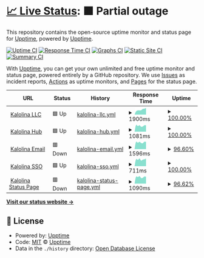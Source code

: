 # [📈 Live Status](https://kalolina.github.io/uptime): <!--live status--> **🟧 Partial outage**

This repository contains the open-source uptime monitor and status page for [Upptime](https://upptime.js.org), powered by [Upptime](https://github.com/upptime/upptime).

[![Uptime CI](https://github.com/kalolina/uptime/workflows/Uptime%20CI/badge.svg)](https://github.com/kalolina/uptime/actions?query=workflow%3A%22Uptime+CI%22)
[![Response Time CI](https://github.com/kalolina/uptime/workflows/Response%20Time%20CI/badge.svg)](https://github.com/kalolina/uptime/actions?query=workflow%3A%22Response+Time+CI%22)
[![Graphs CI](https://github.com/kalolina/uptime/workflows/Graphs%20CI/badge.svg)](https://github.com/kalolina/uptime/actions?query=workflow%3A%22Graphs+CI%22)
[![Static Site CI](https://github.com/kalolina/uptime/workflows/Static%20Site%20CI/badge.svg)](https://github.com/kalolina/uptime/actions?query=workflow%3A%22Static+Site+CI%22)
[![Summary CI](https://github.com/kalolina/uptime/workflows/Summary%20CI/badge.svg)](https://github.com/kalolina/uptime/actions?query=workflow%3A%22Summary+CI%22)

With [Upptime](https://upptime.js.org), you can get your own unlimited and free uptime monitor and status page, powered entirely by a GitHub repository. We use [Issues](https://github.com/upptime/upptime/issues) as incident reports, [Actions](https://github.com/kalolina/uptime/actions) as uptime monitors, and [Pages](https://kalolina.github.io/uptime) for the status page.

<!--start: status pages-->
<!-- This summary is generated by Upptime (https://github.com/upptime/upptime) -->
<!-- Do not edit this manually, your changes will be overwritten -->
<!-- prettier-ignore -->
| URL | Status | History | Response Time | Uptime |
| --- | ------ | ------- | ------------- | ------ |
| <img alt="" src="https://favicons.githubusercontent.com/kalolina.com" height="13"> [Kalolina LLC](https://kalolina.com) | 🟩 Up | [kalolina-llc.yml](https://github.com/Kalolina/uptime/commits/HEAD/history/kalolina-llc.yml) | <details><summary><img alt="Response time graph" src="./graphs/kalolina-llc/response-time-week.png" height="20"> 1900ms</summary><br><a href="https://kalolina.github.io/uptime/history/kalolina-llc"><img alt="Response time 1579" src="https://img.shields.io/endpoint?url=https%3A%2F%2Fraw.githubusercontent.com%2FKalolina%2Fuptime%2FHEAD%2Fapi%2Fkalolina-llc%2Fresponse-time.json"></a><br><a href="https://kalolina.github.io/uptime/history/kalolina-llc"><img alt="24-hour response time 2553" src="https://img.shields.io/endpoint?url=https%3A%2F%2Fraw.githubusercontent.com%2FKalolina%2Fuptime%2FHEAD%2Fapi%2Fkalolina-llc%2Fresponse-time-day.json"></a><br><a href="https://kalolina.github.io/uptime/history/kalolina-llc"><img alt="7-day response time 1900" src="https://img.shields.io/endpoint?url=https%3A%2F%2Fraw.githubusercontent.com%2FKalolina%2Fuptime%2FHEAD%2Fapi%2Fkalolina-llc%2Fresponse-time-week.json"></a><br><a href="https://kalolina.github.io/uptime/history/kalolina-llc"><img alt="30-day response time 1550" src="https://img.shields.io/endpoint?url=https%3A%2F%2Fraw.githubusercontent.com%2FKalolina%2Fuptime%2FHEAD%2Fapi%2Fkalolina-llc%2Fresponse-time-month.json"></a><br><a href="https://kalolina.github.io/uptime/history/kalolina-llc"><img alt="1-year response time 1579" src="https://img.shields.io/endpoint?url=https%3A%2F%2Fraw.githubusercontent.com%2FKalolina%2Fuptime%2FHEAD%2Fapi%2Fkalolina-llc%2Fresponse-time-year.json"></a></details> | <details><summary><a href="https://kalolina.github.io/uptime/history/kalolina-llc">100.00%</a></summary><a href="https://kalolina.github.io/uptime/history/kalolina-llc"><img alt="All-time uptime 97.53%" src="https://img.shields.io/endpoint?url=https%3A%2F%2Fraw.githubusercontent.com%2FKalolina%2Fuptime%2FHEAD%2Fapi%2Fkalolina-llc%2Fuptime.json"></a><br><a href="https://kalolina.github.io/uptime/history/kalolina-llc"><img alt="24-hour uptime 100.00%" src="https://img.shields.io/endpoint?url=https%3A%2F%2Fraw.githubusercontent.com%2FKalolina%2Fuptime%2FHEAD%2Fapi%2Fkalolina-llc%2Fuptime-day.json"></a><br><a href="https://kalolina.github.io/uptime/history/kalolina-llc"><img alt="7-day uptime 100.00%" src="https://img.shields.io/endpoint?url=https%3A%2F%2Fraw.githubusercontent.com%2FKalolina%2Fuptime%2FHEAD%2Fapi%2Fkalolina-llc%2Fuptime-week.json"></a><br><a href="https://kalolina.github.io/uptime/history/kalolina-llc"><img alt="30-day uptime 97.13%" src="https://img.shields.io/endpoint?url=https%3A%2F%2Fraw.githubusercontent.com%2FKalolina%2Fuptime%2FHEAD%2Fapi%2Fkalolina-llc%2Fuptime-month.json"></a><br><a href="https://kalolina.github.io/uptime/history/kalolina-llc"><img alt="1-year uptime 97.53%" src="https://img.shields.io/endpoint?url=https%3A%2F%2Fraw.githubusercontent.com%2FKalolina%2Fuptime%2FHEAD%2Fapi%2Fkalolina-llc%2Fuptime-year.json"></a></details>
| <img alt="" src="https://favicons.githubusercontent.com/hub.kalolina.com" height="13"> [Kalolina Hub](https://hub.kalolina.com) | 🟩 Up | [kalolina-hub.yml](https://github.com/Kalolina/uptime/commits/HEAD/history/kalolina-hub.yml) | <details><summary><img alt="Response time graph" src="./graphs/kalolina-hub/response-time-week.png" height="20"> 1081ms</summary><br><a href="https://kalolina.github.io/uptime/history/kalolina-hub"><img alt="Response time 1315" src="https://img.shields.io/endpoint?url=https%3A%2F%2Fraw.githubusercontent.com%2FKalolina%2Fuptime%2FHEAD%2Fapi%2Fkalolina-hub%2Fresponse-time.json"></a><br><a href="https://kalolina.github.io/uptime/history/kalolina-hub"><img alt="24-hour response time 1160" src="https://img.shields.io/endpoint?url=https%3A%2F%2Fraw.githubusercontent.com%2FKalolina%2Fuptime%2FHEAD%2Fapi%2Fkalolina-hub%2Fresponse-time-day.json"></a><br><a href="https://kalolina.github.io/uptime/history/kalolina-hub"><img alt="7-day response time 1081" src="https://img.shields.io/endpoint?url=https%3A%2F%2Fraw.githubusercontent.com%2FKalolina%2Fuptime%2FHEAD%2Fapi%2Fkalolina-hub%2Fresponse-time-week.json"></a><br><a href="https://kalolina.github.io/uptime/history/kalolina-hub"><img alt="30-day response time 1183" src="https://img.shields.io/endpoint?url=https%3A%2F%2Fraw.githubusercontent.com%2FKalolina%2Fuptime%2FHEAD%2Fapi%2Fkalolina-hub%2Fresponse-time-month.json"></a><br><a href="https://kalolina.github.io/uptime/history/kalolina-hub"><img alt="1-year response time 1315" src="https://img.shields.io/endpoint?url=https%3A%2F%2Fraw.githubusercontent.com%2FKalolina%2Fuptime%2FHEAD%2Fapi%2Fkalolina-hub%2Fresponse-time-year.json"></a></details> | <details><summary><a href="https://kalolina.github.io/uptime/history/kalolina-hub">100.00%</a></summary><a href="https://kalolina.github.io/uptime/history/kalolina-hub"><img alt="All-time uptime 100.00%" src="https://img.shields.io/endpoint?url=https%3A%2F%2Fraw.githubusercontent.com%2FKalolina%2Fuptime%2FHEAD%2Fapi%2Fkalolina-hub%2Fuptime.json"></a><br><a href="https://kalolina.github.io/uptime/history/kalolina-hub"><img alt="24-hour uptime 100.00%" src="https://img.shields.io/endpoint?url=https%3A%2F%2Fraw.githubusercontent.com%2FKalolina%2Fuptime%2FHEAD%2Fapi%2Fkalolina-hub%2Fuptime-day.json"></a><br><a href="https://kalolina.github.io/uptime/history/kalolina-hub"><img alt="7-day uptime 100.00%" src="https://img.shields.io/endpoint?url=https%3A%2F%2Fraw.githubusercontent.com%2FKalolina%2Fuptime%2FHEAD%2Fapi%2Fkalolina-hub%2Fuptime-week.json"></a><br><a href="https://kalolina.github.io/uptime/history/kalolina-hub"><img alt="30-day uptime 100.00%" src="https://img.shields.io/endpoint?url=https%3A%2F%2Fraw.githubusercontent.com%2FKalolina%2Fuptime%2FHEAD%2Fapi%2Fkalolina-hub%2Fuptime-month.json"></a><br><a href="https://kalolina.github.io/uptime/history/kalolina-hub"><img alt="1-year uptime 100.00%" src="https://img.shields.io/endpoint?url=https%3A%2F%2Fraw.githubusercontent.com%2FKalolina%2Fuptime%2FHEAD%2Fapi%2Fkalolina-hub%2Fuptime-year.json"></a></details>
| <img alt="" src="https://favicons.githubusercontent.com/pro.kalolina.com" height="13"> [Kalolina Email](https://pro.kalolina.com) | 🟥 Down | [kalolina-email.yml](https://github.com/Kalolina/uptime/commits/HEAD/history/kalolina-email.yml) | <details><summary><img alt="Response time graph" src="./graphs/kalolina-email/response-time-week.png" height="20"> 1596ms</summary><br><a href="https://kalolina.github.io/uptime/history/kalolina-email"><img alt="Response time 1614" src="https://img.shields.io/endpoint?url=https%3A%2F%2Fraw.githubusercontent.com%2FKalolina%2Fuptime%2FHEAD%2Fapi%2Fkalolina-email%2Fresponse-time.json"></a><br><a href="https://kalolina.github.io/uptime/history/kalolina-email"><img alt="24-hour response time 1631" src="https://img.shields.io/endpoint?url=https%3A%2F%2Fraw.githubusercontent.com%2FKalolina%2Fuptime%2FHEAD%2Fapi%2Fkalolina-email%2Fresponse-time-day.json"></a><br><a href="https://kalolina.github.io/uptime/history/kalolina-email"><img alt="7-day response time 1596" src="https://img.shields.io/endpoint?url=https%3A%2F%2Fraw.githubusercontent.com%2FKalolina%2Fuptime%2FHEAD%2Fapi%2Fkalolina-email%2Fresponse-time-week.json"></a><br><a href="https://kalolina.github.io/uptime/history/kalolina-email"><img alt="30-day response time 1629" src="https://img.shields.io/endpoint?url=https%3A%2F%2Fraw.githubusercontent.com%2FKalolina%2Fuptime%2FHEAD%2Fapi%2Fkalolina-email%2Fresponse-time-month.json"></a><br><a href="https://kalolina.github.io/uptime/history/kalolina-email"><img alt="1-year response time 1614" src="https://img.shields.io/endpoint?url=https%3A%2F%2Fraw.githubusercontent.com%2FKalolina%2Fuptime%2FHEAD%2Fapi%2Fkalolina-email%2Fresponse-time-year.json"></a></details> | <details><summary><a href="https://kalolina.github.io/uptime/history/kalolina-email">96.60%</a></summary><a href="https://kalolina.github.io/uptime/history/kalolina-email"><img alt="All-time uptime 99.25%" src="https://img.shields.io/endpoint?url=https%3A%2F%2Fraw.githubusercontent.com%2FKalolina%2Fuptime%2FHEAD%2Fapi%2Fkalolina-email%2Fuptime.json"></a><br><a href="https://kalolina.github.io/uptime/history/kalolina-email"><img alt="24-hour uptime 76.20%" src="https://img.shields.io/endpoint?url=https%3A%2F%2Fraw.githubusercontent.com%2FKalolina%2Fuptime%2FHEAD%2Fapi%2Fkalolina-email%2Fuptime-day.json"></a><br><a href="https://kalolina.github.io/uptime/history/kalolina-email"><img alt="7-day uptime 96.60%" src="https://img.shields.io/endpoint?url=https%3A%2F%2Fraw.githubusercontent.com%2FKalolina%2Fuptime%2FHEAD%2Fapi%2Fkalolina-email%2Fuptime-week.json"></a><br><a href="https://kalolina.github.io/uptime/history/kalolina-email"><img alt="30-day uptime 99.22%" src="https://img.shields.io/endpoint?url=https%3A%2F%2Fraw.githubusercontent.com%2FKalolina%2Fuptime%2FHEAD%2Fapi%2Fkalolina-email%2Fuptime-month.json"></a><br><a href="https://kalolina.github.io/uptime/history/kalolina-email"><img alt="1-year uptime 99.25%" src="https://img.shields.io/endpoint?url=https%3A%2F%2Fraw.githubusercontent.com%2FKalolina%2Fuptime%2FHEAD%2Fapi%2Fkalolina-email%2Fuptime-year.json"></a></details>
| <img alt="" src="https://favicons.githubusercontent.com/sso.kalolina.com" height="13"> [Kalolina SSO](https://sso.kalolina.com) | 🟩 Up | [kalolina-sso.yml](https://github.com/Kalolina/uptime/commits/HEAD/history/kalolina-sso.yml) | <details><summary><img alt="Response time graph" src="./graphs/kalolina-sso/response-time-week.png" height="20"> 711ms</summary><br><a href="https://kalolina.github.io/uptime/history/kalolina-sso"><img alt="Response time 777" src="https://img.shields.io/endpoint?url=https%3A%2F%2Fraw.githubusercontent.com%2FKalolina%2Fuptime%2FHEAD%2Fapi%2Fkalolina-sso%2Fresponse-time.json"></a><br><a href="https://kalolina.github.io/uptime/history/kalolina-sso"><img alt="24-hour response time 785" src="https://img.shields.io/endpoint?url=https%3A%2F%2Fraw.githubusercontent.com%2FKalolina%2Fuptime%2FHEAD%2Fapi%2Fkalolina-sso%2Fresponse-time-day.json"></a><br><a href="https://kalolina.github.io/uptime/history/kalolina-sso"><img alt="7-day response time 711" src="https://img.shields.io/endpoint?url=https%3A%2F%2Fraw.githubusercontent.com%2FKalolina%2Fuptime%2FHEAD%2Fapi%2Fkalolina-sso%2Fresponse-time-week.json"></a><br><a href="https://kalolina.github.io/uptime/history/kalolina-sso"><img alt="30-day response time 798" src="https://img.shields.io/endpoint?url=https%3A%2F%2Fraw.githubusercontent.com%2FKalolina%2Fuptime%2FHEAD%2Fapi%2Fkalolina-sso%2Fresponse-time-month.json"></a><br><a href="https://kalolina.github.io/uptime/history/kalolina-sso"><img alt="1-year response time 777" src="https://img.shields.io/endpoint?url=https%3A%2F%2Fraw.githubusercontent.com%2FKalolina%2Fuptime%2FHEAD%2Fapi%2Fkalolina-sso%2Fresponse-time-year.json"></a></details> | <details><summary><a href="https://kalolina.github.io/uptime/history/kalolina-sso">100.00%</a></summary><a href="https://kalolina.github.io/uptime/history/kalolina-sso"><img alt="All-time uptime 93.05%" src="https://img.shields.io/endpoint?url=https%3A%2F%2Fraw.githubusercontent.com%2FKalolina%2Fuptime%2FHEAD%2Fapi%2Fkalolina-sso%2Fuptime.json"></a><br><a href="https://kalolina.github.io/uptime/history/kalolina-sso"><img alt="24-hour uptime 100.00%" src="https://img.shields.io/endpoint?url=https%3A%2F%2Fraw.githubusercontent.com%2FKalolina%2Fuptime%2FHEAD%2Fapi%2Fkalolina-sso%2Fuptime-day.json"></a><br><a href="https://kalolina.github.io/uptime/history/kalolina-sso"><img alt="7-day uptime 100.00%" src="https://img.shields.io/endpoint?url=https%3A%2F%2Fraw.githubusercontent.com%2FKalolina%2Fuptime%2FHEAD%2Fapi%2Fkalolina-sso%2Fuptime-week.json"></a><br><a href="https://kalolina.github.io/uptime/history/kalolina-sso"><img alt="30-day uptime 91.93%" src="https://img.shields.io/endpoint?url=https%3A%2F%2Fraw.githubusercontent.com%2FKalolina%2Fuptime%2FHEAD%2Fapi%2Fkalolina-sso%2Fuptime-month.json"></a><br><a href="https://kalolina.github.io/uptime/history/kalolina-sso"><img alt="1-year uptime 93.05%" src="https://img.shields.io/endpoint?url=https%3A%2F%2Fraw.githubusercontent.com%2FKalolina%2Fuptime%2FHEAD%2Fapi%2Fkalolina-sso%2Fuptime-year.json"></a></details>
| <img alt="" src="https://favicons.githubusercontent.com/status.kalolina.com" height="13"> [Kalolina Status Page](https://status.kalolina.com) | 🟥 Down | [kalolina-status-page.yml](https://github.com/Kalolina/uptime/commits/HEAD/history/kalolina-status-page.yml) | <details><summary><img alt="Response time graph" src="./graphs/kalolina-status-page/response-time-week.png" height="20"> 1090ms</summary><br><a href="https://kalolina.github.io/uptime/history/kalolina-status-page"><img alt="Response time 1124" src="https://img.shields.io/endpoint?url=https%3A%2F%2Fraw.githubusercontent.com%2FKalolina%2Fuptime%2FHEAD%2Fapi%2Fkalolina-status-page%2Fresponse-time.json"></a><br><a href="https://kalolina.github.io/uptime/history/kalolina-status-page"><img alt="24-hour response time 1193" src="https://img.shields.io/endpoint?url=https%3A%2F%2Fraw.githubusercontent.com%2FKalolina%2Fuptime%2FHEAD%2Fapi%2Fkalolina-status-page%2Fresponse-time-day.json"></a><br><a href="https://kalolina.github.io/uptime/history/kalolina-status-page"><img alt="7-day response time 1090" src="https://img.shields.io/endpoint?url=https%3A%2F%2Fraw.githubusercontent.com%2FKalolina%2Fuptime%2FHEAD%2Fapi%2Fkalolina-status-page%2Fresponse-time-week.json"></a><br><a href="https://kalolina.github.io/uptime/history/kalolina-status-page"><img alt="30-day response time 1072" src="https://img.shields.io/endpoint?url=https%3A%2F%2Fraw.githubusercontent.com%2FKalolina%2Fuptime%2FHEAD%2Fapi%2Fkalolina-status-page%2Fresponse-time-month.json"></a><br><a href="https://kalolina.github.io/uptime/history/kalolina-status-page"><img alt="1-year response time 1124" src="https://img.shields.io/endpoint?url=https%3A%2F%2Fraw.githubusercontent.com%2FKalolina%2Fuptime%2FHEAD%2Fapi%2Fkalolina-status-page%2Fresponse-time-year.json"></a></details> | <details><summary><a href="https://kalolina.github.io/uptime/history/kalolina-status-page">96.62%</a></summary><a href="https://kalolina.github.io/uptime/history/kalolina-status-page"><img alt="All-time uptime 99.18%" src="https://img.shields.io/endpoint?url=https%3A%2F%2Fraw.githubusercontent.com%2FKalolina%2Fuptime%2FHEAD%2Fapi%2Fkalolina-status-page%2Fuptime.json"></a><br><a href="https://kalolina.github.io/uptime/history/kalolina-status-page"><img alt="24-hour uptime 76.31%" src="https://img.shields.io/endpoint?url=https%3A%2F%2Fraw.githubusercontent.com%2FKalolina%2Fuptime%2FHEAD%2Fapi%2Fkalolina-status-page%2Fuptime-day.json"></a><br><a href="https://kalolina.github.io/uptime/history/kalolina-status-page"><img alt="7-day uptime 96.62%" src="https://img.shields.io/endpoint?url=https%3A%2F%2Fraw.githubusercontent.com%2FKalolina%2Fuptime%2FHEAD%2Fapi%2Fkalolina-status-page%2Fuptime-week.json"></a><br><a href="https://kalolina.github.io/uptime/history/kalolina-status-page"><img alt="30-day uptime 99.18%" src="https://img.shields.io/endpoint?url=https%3A%2F%2Fraw.githubusercontent.com%2FKalolina%2Fuptime%2FHEAD%2Fapi%2Fkalolina-status-page%2Fuptime-month.json"></a><br><a href="https://kalolina.github.io/uptime/history/kalolina-status-page"><img alt="1-year uptime 99.18%" src="https://img.shields.io/endpoint?url=https%3A%2F%2Fraw.githubusercontent.com%2FKalolina%2Fuptime%2FHEAD%2Fapi%2Fkalolina-status-page%2Fuptime-year.json"></a></details>

<!--end: status pages-->

[**Visit our status website →**](https://kalolina.github.io/uptime)

## 📄 License

- Powered by: [Upptime](https://github.com/upptime/upptime)
- Code: [MIT](./LICENSE) © [Upptime](https://upptime.js.org)
- Data in the `./history` directory: [Open Database License](https://opendatacommons.org/licenses/odbl/1-0/)
